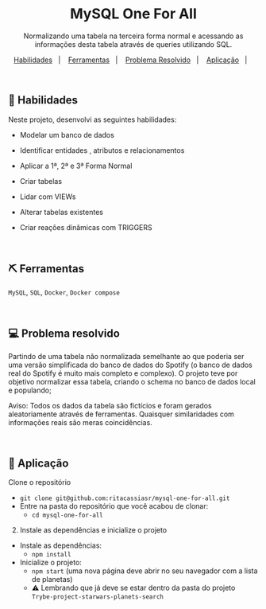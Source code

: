 <h1 align="center"> MySQL One For All</h1>

<p align="center">
Normalizando uma tabela na terceira forma normal e acessando as informações desta tabela através de queries utilizando SQL.
</p>

<p align="center">
  <a href="#-habilidades">Habilidades</a>&nbsp;&nbsp;&nbsp;|&nbsp;&nbsp;&nbsp;
  <a href="#-ferramentas">Ferramentas</a>&nbsp;&nbsp;&nbsp;|&nbsp;&nbsp;&nbsp;
  <a href="#-problema-resolvido">Problema Resolvido</a>&nbsp;&nbsp;&nbsp;|&nbsp;&nbsp;&nbsp;
  <a href="#-aplicação">Aplicação</a>&nbsp;&nbsp;&nbsp;|&nbsp;&nbsp;&nbsp;
</p>

<br>

## 🚀 Habilidades

Neste projeto, desenvolvi as seguintes habilidades:

- Modelar um banco de dados

- Identificar entidades , atributos e relacionamentos

- Aplicar a 1ª, 2ª e 3ª Forma Normal

- Criar tabelas

- Lidar com VIEWs

- Alterar tabelas existentes

- Criar reações dinâmicas com TRIGGERS

<br>


## ⛏ Ferramentas

`MySQL`, `SQL`, `Docker`, `Docker compose`

<br>

## 💻 Problema resolvido

Partindo de uma tabela não normalizada semelhante ao que poderia ser uma versão simplificada do banco de dados do Spotify (o banco de dados real do Spotify é muito mais completo e complexo). O projeto teve por objetivo normalizar essa tabela, criando o schema no banco de dados local e populando;

Aviso: Todos os dados da tabela são fictícios e foram gerados aleatoriamente através de ferramentas. Quaisquer similaridades com informações reais são meras coincidências.

<br>

## 🤖 Aplicação

Clone o repositório
  * `git clone git@github.com:ritacassiasr/mysql-one-for-all.git`
  * Entre na pasta do repositório que você acabou de clonar:
    * `cd mysql-one-for-all`

2. Instale as dependências e inicialize o projeto
  * Instale as dependências:
    * `npm install`
  * Inicialize o projeto:
    * `npm start` (uma nova página deve abrir no seu navegador com a lista de planetas)
    * ⚠️ Lembrando que já deve se estar dentro da pasta do projeto `Trybe-project-starwars-planets-search`



